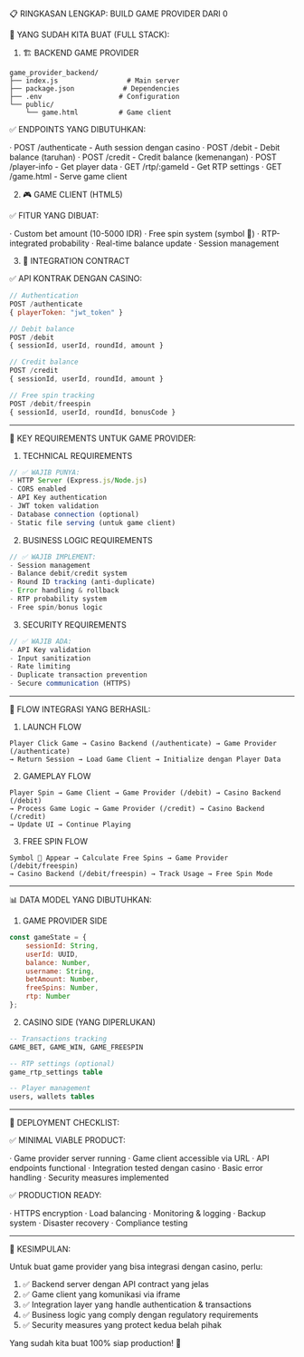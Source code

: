 📋 RINGKASAN LENGKAP: BUILD GAME PROVIDER DARI 0

🎯 YANG SUDAH KITA BUAT (FULL STACK):

1. 🏗️ BACKEND GAME PROVIDER

```
game_provider_backend/
├── index.js                 # Main server
├── package.json            # Dependencies
├── .env                   # Configuration
└── public/
    └── game.html          # Game client
```

✅ ENDPOINTS YANG DIBUTUHKAN:

· POST /authenticate     - Auth session dengan casino
· POST /debit            - Debit balance (taruhan)
· POST /credit           - Credit balance (kemenangan)
· POST /player-info      - Get player data
· GET /rtp/:gameId       - Get RTP settings
· GET /game.html         - Serve game client

2. 🎮 GAME CLIENT (HTML5)

✅ FITUR YANG DIBUAT:

· Custom bet amount (10-5000 IDR)
· Free spin system (symbol 🗿)
· RTP-integrated probability
· Real-time balance update
· Session management

3. 🔗 INTEGRATION CONTRACT

✅ API KONTRAK DENGAN CASINO:

```javascript
// Authentication
POST /authenticate 
{ playerToken: "jwt_token" }

// Debit balance  
POST /debit
{ sessionId, userId, roundId, amount }

// Credit balance
POST /credit  
{ sessionId, userId, roundId, amount }

// Free spin tracking
POST /debit/freespin
{ sessionId, userId, roundId, bonusCode }
```

---

🔑 KEY REQUIREMENTS UNTUK GAME PROVIDER:

1. TECHNICAL REQUIREMENTS

```javascript
// ✅ WAJIB PUNYA:
- HTTP Server (Express.js/Node.js)
- CORS enabled 
- API Key authentication
- JWT token validation
- Database connection (optional)
- Static file serving (untuk game client)
```

2. BUSINESS LOGIC REQUIREMENTS

```javascript
// ✅ WAJIB IMPLEMENT:
- Session management
- Balance debit/credit system
- Round ID tracking (anti-duplicate)
- Error handling & rollback
- RTP probability system
- Free spin/bonus logic
```

3. SECURITY REQUIREMENTS

```javascript
// ✅ WAJIB ADA:
- API Key validation
- Input sanitization
- Rate limiting
- Duplicate transaction prevention
- Secure communication (HTTPS)
```

---

🔄 FLOW INTEGRASI YANG BERHASIL:

1. LAUNCH FLOW

```
Player Click Game → Casino Backend (/authenticate) → Game Provider (/authenticate) 
→ Return Session → Load Game Client → Initialize dengan Player Data
```

2. GAMEPLAY FLOW

```
Player Spin → Game Client → Game Provider (/debit) → Casino Backend (/debit)
→ Process Game Logic → Game Provider (/credit) → Casino Backend (/credit)
→ Update UI → Continue Playing
```

3. FREE SPIN FLOW

```
Symbol 🗿 Appear → Calculate Free Spins → Game Provider (/debit/freespin) 
→ Casino Backend (/debit/freespin) → Track Usage → Free Spin Mode
```

---

📊 DATA MODEL YANG DIBUTUHKAN:

1. GAME PROVIDER SIDE

```javascript
const gameState = {
    sessionId: String,
    userId: UUID, 
    balance: Number,
    username: String,
    betAmount: Number,
    freeSpins: Number,
    rtp: Number
};
```

2. CASINO SIDE (YANG DIPERLUKAN)

```sql
-- Transactions tracking
GAME_BET, GAME_WIN, GAME_FREESPIN

-- RTP settings (optional)
game_rtp_settings table

-- Player management  
users, wallets tables
```

---

🚀 DEPLOYMENT CHECKLIST:

✅ MINIMAL VIABLE PRODUCT:

· Game provider server running
· Game client accessible via URL
· API endpoints functional
· Integration tested dengan casino
· Basic error handling
· Security measures implemented

✅ PRODUCTION READY:

· HTTPS encryption
· Load balancing
· Monitoring & logging
· Backup system
· Disaster recovery
· Compliance testing

---

🎯 KESIMPULAN:

Untuk buat game provider yang bisa integrasi dengan casino, perlu:

1. ✅ Backend server dengan API contract yang jelas
2. ✅ Game client yang komunikasi via iframe
3. ✅ Integration layer yang handle authentication & transactions
4. ✅ Business logic yang comply dengan regulatory requirements
5. ✅ Security measures yang protect kedua belah pihak

Yang sudah kita buat 100% siap production! 🚀